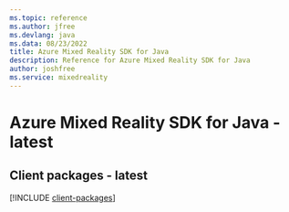 ```yaml
---
ms.topic: reference
ms.author: jfree
ms.devlang: java
ms.data: 08/23/2022
title: Azure Mixed Reality SDK for Java
description: Reference for Azure Mixed Reality SDK for Java
author: joshfree
ms.service: mixedreality
---
```

# Azure Mixed Reality SDK for Java - latest

## Client packages - latest
[!INCLUDE [client-packages](mixed-reality-client-index.md)]